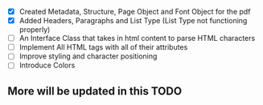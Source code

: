 - [X] Created Metadata, Structure, Page Object and Font Object for the pdf 
- [X] Added Headers, Paragraphs and List Type (List Type not functioning properly) 
- [ ] An Interface Class that takes in html content to parse HTML characters 
- [ ] Implement All HTML tags with all of their attributes
- [ ] Improve styling and character positioning
- [ ] Introduce Colors
## More will be updated in this TODO
